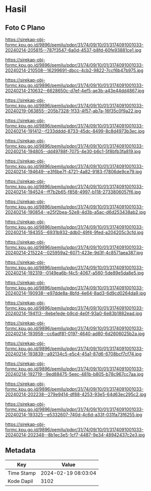# Hasil

## Foto C Plano

https://sirekap-obj-formc.kpu.go.id/9896/pemilu/pdpr/31/74/09/10/01/3174091001033-20240214-205815--787f3547-6a0d-4537-b8fd-60fe93881ce1.jpg

https://sirekap-obj-formc.kpu.go.id/9896/pemilu/pdpr/31/74/09/10/01/3174091001033-20240214-210508--16299691-dbcc-4cb2-9822-7ccf6b47b975.jpg

https://sirekap-obj-formc.kpu.go.id/9896/pemilu/pdpr/31/74/09/10/01/3174091001033-20240214-210632--6628650c-d7ef-4ef5-ae3b-a43e44dd4867.jpg

https://sirekap-obj-formc.kpu.go.id/9896/pemilu/pdpr/31/74/09/10/01/3174091001033-20240219-063855--205b7328-1f33-4f57-ab7a-16f35c0f9a22.jpg

https://sirekap-obj-formc.kpu.go.id/9896/pemilu/pdpr/31/74/09/10/01/3174091001033-20240214-191412--f233dddd-8733-45dc-8499-8c8d4973b3ec.jpg

https://sirekap-obj-formc.kpu.go.id/9896/pemilu/pdpr/31/74/09/10/01/3174091001033-20240214-194805--dd49788f-7075-4e30-b6c1-5f8bfb3fa819.jpg

https://sirekap-obj-formc.kpu.go.id/9896/pemilu/pdpr/31/74/09/10/01/3174091001033-20240214-194649--e3f6be7f-4721-4a82-9183-f7806de9ce79.jpg

https://sirekap-obj-formc.kpu.go.id/9896/pemilu/pdpr/31/74/09/10/01/3174091001033-20240214-194524--ff7b2b65-f858-4997-b118-2733806057f6.jpg

https://sirekap-obj-formc.kpu.go.id/9896/pemilu/pdpr/31/74/09/10/01/3174091001033-20240214-190854--e25f2bea-52e8-4d3b-a5ac-d6d253438ab2.jpg

https://sirekap-obj-formc.kpu.go.id/9896/pemilu/pdpr/31/74/09/10/01/3174091001033-20240214-194355--6931b932-ddb0-49f4-9fed-a204205c3cfd.jpg

https://sirekap-obj-formc.kpu.go.id/9896/pemilu/pdpr/31/74/09/10/01/3174091001033-20240214-215224--025959a2-6071-423e-9d3f-4c8571aea387.jpg

https://sirekap-obj-formc.kpu.go.id/9896/pemilu/pdpr/31/74/09/10/01/3174091001033-20240214-192319--0149ea6b-f4c5-4067-a560-5de89e5da8e5.jpg

https://sirekap-obj-formc.kpu.go.id/9896/pemilu/pdpr/31/74/09/10/01/3174091001033-20240214-190938--e97dde8a-8bfd-4e64-8ad3-6d9cd0264da9.jpg

https://sirekap-obj-formc.kpu.go.id/9896/pemilu/pdpr/31/74/09/10/01/3174091001033-20240214-194113--8ebe1ede-b9cd-4e0f-93a0-6e83b1882ead.jpg

https://sirekap-obj-formc.kpu.go.id/9896/pemilu/pdpr/31/74/09/10/01/3174091001033-20240214-193958--cc6adf81-0197-4640-ad80-6d2606025b2a.jpg

https://sirekap-obj-formc.kpu.go.id/9896/pemilu/pdpr/31/74/09/10/01/3174091001033-20240214-193839--a92134c5-e5c4-45a1-87d6-6708bcf7cf74.jpg

https://sirekap-obj-formc.kpu.go.id/9896/pemilu/pdpr/31/74/09/10/01/3174091001033-20240214-192719--9ed88475-5eec-481b-b805-b78c967cc7aa.jpg

https://sirekap-obj-formc.kpu.go.id/9896/pemilu/pdpr/31/74/09/10/01/3174091001033-20240214-202238--279e9414-df88-4253-93e5-64d63ec295c2.jpg

https://sirekap-obj-formc.kpu.go.id/9896/pemilu/pdpr/31/74/09/10/01/3174091001033-20240214-193325--e5332607-740d-4c6d-a33f-031fa73f6255.jpg

https://sirekap-obj-formc.kpu.go.id/9896/pemilu/pdpr/31/74/09/10/01/3174091001033-20240214-202348--8b1ec3e5-1cf7-4487-9e34-48942437c2e3.jpg


## Metadata

| Key        | Value               |
| ---------- | ------------------- |
| Time Stamp | 2024-02-19 08:03:04 |
| Kode Dapil | 3102                |



